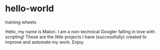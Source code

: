 # hello-world
training wheels

Hello, my name is Malori. I am a non-technical Googler falling in love with scripting! These are the little projects I have (successfully) created to improve and automate my work. Enjoy.
